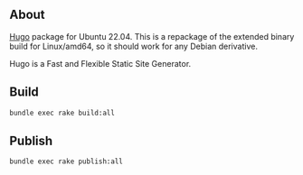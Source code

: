 ## About

[Hugo](https://github.com/gohugoio/hugo) package for Ubuntu 22.04. This is a repackage of the extended binary build for Linux/amd64, so it should work for any Debian derivative.

Hugo is a Fast and Flexible Static Site Generator.

## Build

```bash
bundle exec rake build:all
```

## Publish

```bash
bundle exec rake publish:all
```

